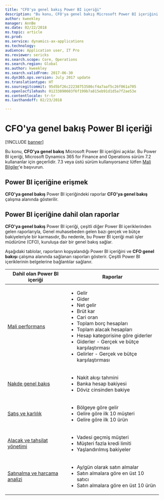 ```yaml
---
title: "CFO'ya genel bakış Power BI içeriği"
description: "Bu konu, CFO'ya genel bakış Microsoft Power BI içeriğini açıklar."
author: kweekley
manager: AnnBe
ms.date: 02/22/2018
ms.topic: article
ms.prod: 
ms.service: dynamics-ax-applications
ms.technology: 
audience: Application user, IT Pro
ms.reviewer: sericks
ms.search.scope: Core, Operations
ms.search.region: Global
ms.author: kweekley
ms.search.validFrom: 2017-06-30
ms.dyn365.ops.version: July 2017 update
ms.translationtype: HT
ms.sourcegitcommit: 95d5bf26c22238753586cf4a7aaf5c26f061a705
ms.openlocfilehash: 01233890603f6f199b7a815eb91d1d5a7f2ae53e
ms.contentlocale: tr-tr
ms.lasthandoff: 02/23/2018

---
```


# <a name="cfo-overview-power-bi-content"></a>CFO'ya genel bakış Power BI içeriği

[!INCLUDE [banner](../includes/banner.md)] 

Bu konu, **CFO'ya genel bakış** Microsoft Power BI içeriğini açıklar. Bu Power BI içeriği, Microsoft Dynamics 365 for Finance and Operations sürüm 7.2 kullananlar için geçerlidir. 7.3 veya üstü sürüm kullanıyorsanız lütfen [Mali Bilgiler](financial-insights.md)'e başvurun.


## <a name="accessing-the-power-bi-content"></a>Power BI içeriğine erişmek

**CFO'ya genel bakış** Power BI içeriğindeki raporlar **CFO'ya genel bakış** çalışma alanında gösterilir.

## <a name="reports-that-are-included-in-the-power-bi-content"></a>Power BI içeriğine dahil olan raporlar
**CFO'ya genel bakış** Power BI içeriği, çeşitli diğer Power BI içeriklerinden gelen raporlarıyla, Genel muhasebeden gelen bazı gerçek ve bütçe bakiyeleriyle bir karmasıdır, Bu nedenle, bu Power BI içeriği mali işler müdürüne (CFO), kuruluşa dair bir genel bakış sağlar.

Aşağıdaki tablolar, raporların kopyalandığı Power BI içeriğini ve **CFO genel bakışı** çalışma alanında sağlanan raporları gösterir. Çeşitli Power BI içeriklerinin belgelerine bağlantılar sağlanır.

| Dahil olan Power BI içeriği     | Raporlar |
|---------------------------------------|---------|
| [Mali performans](financial-performance-power-bi-content-pack.md) | <ul><li>Gelir</li><li>Gider</li><li>Net gelir</li><li>Brüt kar</li><li>Cari oran</li><li>Toplam borç hesapları</li><li>Toplam alacak hesapları</li><li>Hesap kategorisine göre giderler</li><li>Giderler - Gerçek ve bütçe karşılaştırması</li><li>Gelirler - Gerçek ve bütçe karşılaştırması</li></ul> |
| [Nakde genel bakış](../../financials/cash-bank-management/Cash-Overview-Power-BI-content.md) | <ul><li>Nakit akışı tahmini</li><li>Banka hesap bakiyesi</li><li>Döviz cinsinden bakiye</li></ul> |
| [Satış ve karlılık](sales-profitability-performance-content-pack.md) | <ul><li>Bölgeye göre gelir</li><li>Gelire göre ilk 10 müşteri</li><li>Gelire göre ilk 10 ürün</li></ul> |
| [Alacak ve tahsilat yönetimi](../../financials/accounts-receivable/credit-collections-power-bi.md) | <ul><li>Vadesi geçmiş müşteri</li><li>Müşteri fazla kredi limiti</li><li>Yaşlandırılmış bakiyeler</li></ul> |
| [Satınalma ve harcama analizi](../../financials/accounts-receivable/credit-collections-power-bi.md) | <ul><li>Ay/gün olarak satın almalar</li><li>Satın almalara göre en üst 10 satıcı</li><li>Satın almalara göre en üst 10 ürün</li></ul> |




